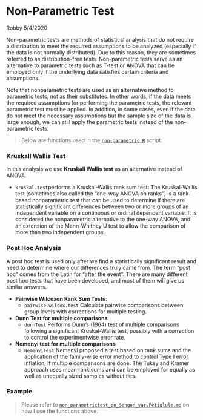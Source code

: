 Non-Parametric Test
================
Robby
5/4/2020

Non-parametric tests are methods of statistical analysis that do not
require a distribution to meet the required assumptions to be analyzed
(especially if the data is not normally distributed). Due to this
reason, they are sometimes referred to as distribution-free tests.
Non-parametric tests serve as an alternative to parametric tests such as
T-test or ANOVA that can be employed only if the underlying data
satisfies certain criteria and assumptions.

Note that nonparametric tests are used as an alternative method to
parametric tests, not as their substitutes. In other words, if the data
meets the required assumptions for performing the parametric tests, the
relevant parametric test must be applied. In addition, in some cases,
even if the data do not meet the necessary assumptions but the sample
size of the data is large enough, we can still apply the parametric
tests instead of the non-parametric tests.

> Below are functions used in the
> [`non-parametric.R`](https://github.com/robbybinsar/Konservasi_ANJ/blob/master/Inferential_analysis/Non_parametric_test/non_parametric.R)
> script:

### Kruskall Wallis Test

In this analysis we use **Kruskall Wallis test** as an alternative
instead of ANOVA.

  - `kruskal.test`performs a Kruskal-Wallis rank sum test: The
    Kruskal-Wallis test (sometimes also called the “one-way ANOVA on
    ranks”) is a rank-based nonparametric test that can be used to
    determine if there are statistically significant differences between
    two or more groups of an independent variable on a continuous or
    ordinal dependent variable. It is considered the nonparametric
    alternative to the one-way ANOVA, and an extension of the
    Mann-Whitney U test to allow the comparison of more than two
    independent groups.

### Post Hoc Analysis

A post hoc test is used only after we find a statistically significant
result and need to determine where our differences truly came from. The
term “post hoc” comes from the Latin for “after the event”. There are
many different post hoc tests that have been developed, and most of them
will give us similar answers.

  - **Pairwise Wilcoxon Rank Sum Tests**:
      - `pairwise.wilcox.test` Calculate pairwise comparisons between
        group levels with corrections for multiple testing.
  - **Dunn Test for multiple comparisons**
      - `dunnTest` Performs Dunn’s (1964) test of multiple comparisons
        following a significant Kruskal-Wallis test, possibly with a
        correction to control the experimentwise error rate.
  - **Nemenyi test for multiple comparisons**
      - `NemenyiTest` Nemenyi proposed a test based on rank sums and the
        application of the family-wise error method to control Type I
        error inflation, if multiple comparisons are done. The Tukey and
        Kramer approach uses mean rank sums and can be employed for
        equally as well as unequally sized samples without ties.

### Example

> Please refer to
> [`non_parametrictest_on_Sengon_var.Petiqlule.md`](https://github.com/robbybinsar/Konservasi_ANJ/blob/master/Inferential_analysis/Non_parametric_test/non_parametrictest_on_Sengon_var.%20Petiqlule.md)
> on how I use the functions above.
